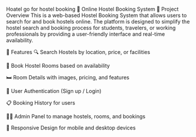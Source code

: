 
Hoatel go for hostel booking 🏨 Online Hostel Booking System 📌 Project Overview This is a web-based Hostel Booking System that allows users to search for and book hostels online. The platform is designed to simplify the hostel search and booking process for students, travelers, or working professionals by providing a user-friendly interface and real-time availability.

🚀 Features 🔍 Search Hostels by location, price, or facilities

📅 Book Hostel Rooms based on availability

🛏️ Room Details with images, pricing, and features

👤 User Authentication (Sign up / Login)

📋 Booking History for users

🧑‍💼 Admin Panel to manage hostels, rooms, and bookings

📱 Responsive Design for mobile and desktop devices
